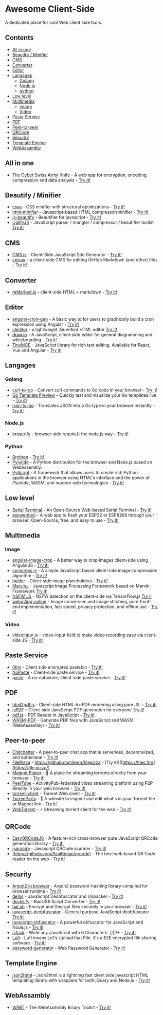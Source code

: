 # Awesome Client-Side
A dedicated place for cool Web client side tools.

## Contents

 * [All in one](#all-in-one)
 * [Beautify / Minifier](#beautify--minifier)
 * [CMS](#cms)
 * [Converter](#converter)
 * [Editor](#editor)
 * [Langages](#langages)
    * [Golang](#golang)
    * [Node.js](#nodejs)
    * [python](#python)
 * [Low level](#low-level)
 * [Multimedia](#multimedia)
    * [Image](#image)
    * [Video](#video)
 * [Paste Service](#paste-service)
 * [PDF](#pdf)
 * [Peer-to-peer](#peer-to-peer)
 * [QRCode](#qrcode)
 * [Security](#security)
 * [Template Engine](#template-engine)
 * [WebAssambly](#webassambly)

## All in one

 * [The Cyber Swiss Army Knife](https://github.com/gchq/CyberChef) - A web app for encryption, encoding, compression and data analysis - [Try it!](https://gchq.github.io/CyberChef/)

## Beautify / Minifier

 * [csso](https://github.com/css/csso) - CSS minifier with structural optimizations - [Try it!](https://css.github.io/csso/csso.html)
 * [html-minifier](https://github.com/kangax/html-minifier) - Javascript-based HTML compressor/minifier - [Try it!](https://kangax.github.io/html-minifier/)
 * [js-beautify](https://github.com/beautify-web/js-beautify) - Beautifier for javascript - [Try it!](https://beautifier.io/)
 * [UglifyJS](https://github.com/mishoo/UglifyJS) - JavaScript parser / mangler / compressor / beautifier toolkit [Try it!](https://lisperator.net/uglifyjs/)

## CMS

 * [CMS.js](https://github.com/chrisdiana/cms.js) - Client-Side JavaScript Site Generator - [Try it!](http://chrisdiana.github.io/cms.js/demo/)
 * [coisas](https://github.com/fiatjaf/coisas) - a client-side CMS for editing GitHub Markdown (and other) files - [Try it!](https://coisas.fiatjaf.com/)

## Converter

 * [reMarked.js](https://github.com/leeoniya/reMarked.js) - client-side HTML > markdown - [Try it!](http://leeoniya.github.io/reMarked.js/)

## Editor

 * [angular-cron-gen](https://github.com/vincentjames501/angular-cron-gen) - A basic way to for users to graphically build a cron expression using Angular - [Try it!](https://github.com/vincentjames501/angular-cron-gen)
 * [cleditor](https://github.com/cleditor/cleditor) - a lightweight jQuerified HTML editor [Try it!](https://premiumsoftware.net/cleditor/)
 * [draw.io](https://github.com/jgraph/drawio) - A JavaScript, client-side editor for general diagramming and whiteboarding - [Try it!](https://app.diagrams.net/)
 * [TinyMCE](https://github.com/tinymce/tinymce) - JavaScript library for rich text editing. Available for React, Vue and Angular - [Try it!](https://www.tiny.cloud/docs/tinymce/6/premium-full-featured/)


## Langages

### Golang

* [curl-to-go](https://github.com/mholt/curl-to-go) - Convert curl commands to Go code in your browser - [Try it!](https://mholt.github.io/curl-to-go/)
* [Go Template Preview](https://gotemplate.io/) - Quickly test and visualize your Go templates live - [Try it!](https://pyodide.org/en/stable/console.html) 
* [json-to-go](https://github.com/mholt/json-to-go) - Translates JSON into a Go type in your browser instantly - [Try it!](https://mholt.github.io/json-to-go/)

### Node.js

 * [broserify](https://github.com/browserify/browserify) - browser-side require() the node.js way - [Try it!]([https://browserify.org/](https://browserify.org/demos.html))

### Python

 * [Brython](https://github.com/brython-dev/brython) - [Try it!](https://brython.info/tests/console.html?lang=en)
 * [Pyodide](https://github.com/pyodide/pyodide) - A Python distribution for the browser and Node.js based on WebAssembly.
 * [PyScript](https://github.com/pyscript/pyscript) - A framework that allows users to create rich Python applications in the browser using HTML's interface and the power of Pyodide, WASM, and modern web technologies - [Try it!](https://pyscript.net/examples/)

## Low level

* [Serial Terminal](https://github.com/SpacehuhnTech/serialterminal) - An Open-Source Web-based Serial Terminal - [Try it!](https://serial.huhn.me/)
* [espwebtool](https://github.com/spacehuhntech/espwebtool) - A web app to flash your ESP32 or ESP8266 through your browser. Open-Source, free, and easy to use - [Try it!](https://esp.huhn.me/)

## Multimedia

### Image

 * [angular-image-crop](https://github.com/andyshora/angular-image-crop) - A better way to crop images client-side using AngularJS - [Try it!](https://jsbin.com/fovovu/1/edit?js,output)
 * [compress.js](https://github.com/alextanhongpin/compress.js) - A simple JavaScript based client-side image compression algorithm - [Try it!](https://practical-easley-4e78c7.netlify.app/)
 * [holder](https://github.com/imsky/holder) - Client-side image placeholders - [Try it!](http://holderjs.com/)
 * [MarvinJ](https://github.com/gabrielarchanjo/marvinj) - Javascript Image Processing Framework based on Marvin Framework [Try it!](https://www.marvinj.org/en/examples/processingBeforeUpload.html)
 * [NSFW JS](https://github.com/infinitered/nsfwjs) - NSFW detection on the client-side via TensorFlow.js [Try i!](https://nsfwjs.com/)
 * [webp2jpg-online](https://github.com/renzhezhilu/webp2jpg-online) - Image conversion and image stitching, pure front-end implementation, fast speed, privacy protection, and offline use - [Try it!](https://imagestool.com/webp2jpg-online/)

### Video

 * [videoinput.js](https://github.com/wgryc/video-input-js) - video-input field to make video recording easy via client-side JS - [Try it!](https://phaseai.com/resources/video-input-form-js-demo)

## Paste Service

 * [0bin](https://github.com/Tygs/0bin) - Client side encrypted pastebin - [Try it!](https://0bin.net/)
 * [NoPaste](https://github.com/bokub/nopaste) - Client-side paste service - [Try it!](https://nopaste.ml/)
 * [paste](https://github.com/topaz/paste) - A no-datastore, client-side paste service - [Try it!](https://topaz.github.io/paste/)

## PDF

 * [html2pdf.js](https://github.com/eKoopmans/html2pdf.js) - Client-side HTML-to-PDF rendering using pure JS. - [Try it!](https://jsfiddle.net/eKoopmans/z1rupL4c/)
 * [jsPDF](https://github.com/parallax/jsPDF) - Client-side JavaScript PDF generation for everyone [Try it!](https://parall.ax/products/jspdf)
 * [pdf.js](https://github.com/mozilla/pdf.js) - PDF Reader in JavaScript - [Try it!](https://mozilla.github.io/pdf.js/web/viewer.html)
 * [WASM-PDF](https://github.com/jussiniinikoski/wasm-pdf) - Generate PDF files with JavaScript and WASM (WebAssembly) - [Try it!](https://jussiniinikoski.github.io/wasm-pdf-demo/example2.html)

## Peer-to-peer

 * [Chitchatter](https://github.com/jeremyckahn/chitchatter) - A peer-to-peer chat app that is serverless, decentralized, and ephemeral - [Try it!](https://chitchatter.im/)
 * [FilePizza](https://github.com/kern/filepizza) - https://github.com/kern/filepizza - [Try it!]([https://files.fm/](https://file.pizza/)
 * [Magnet Placer](https://ferrolho.github.io/magnet-player/) - 🎥 A place for streaming torrents directly from your browser - [Try it!](https://ferrolho.github.io/magnet-player/)
 * [PeerTube](https://github.com/Chocobozzz/PeerTube) - ActivityPub-federated video streaming platform using P2P directly in your web browser - [Try it!](https://joinpeertube.org/browse-content)
 * [torrent-client](https://github.com/ThaUnknown/pwa-haven/tree/main/torrent-client) - Torrent Web client - [Try it!](https://haven.pages.dev/torrent-client/public/)
 * [TorrenParts](https://github.com/leoherzog/TorrentParts) - 📑 A website to inspect and edit what's in your Torrent file or Magnet link - [Try it!](https://torrent.parts/)
 * [WebTorrent](https://github.com/webtorrent/webtorrent) - ⚡️ Streaming torrent client for the web - [Try it!](https://webtorrent.io/)

## QRCode

* [EasyQRCodeJS](https://github.com/ushelp/EasyQRCodeJS) - A feature-rich cross-browser pure JavaScript QRCode generation library - [Try it!](https://www.easyproject.cn/easyqrcodejs/tryit.html)
* [jsqrcode](https://github.com/LazarSoft/jsqrcode) - Javascript QRCode scanner - [Try it!](https://webqr.com/)
* [https://github.com/PaulKinlan/qrcode] - The best web based QR Code reader on the web - [Try it!](https://github.com/PaulKinlan/qrcode)

## Security

* [Argon2 in browser](https://github.com/antelle/argon2-browser) - Argon2 password-hashing library compiled for browser runtime - [Try it!](https://antelle.net/argon2-browser/)
* [de4js](https://lelinhtinh.github.io/de4js/) - JavaScript Deobfuscator and Unpacker - [Try it!](https://github.com/lelinhtinh/de4js)
* [ducksify](https://github.com/spacehuhntech/duckify) - BadUSB Script Converter - [Try it!](https://duckify.huhn.me/)
* [hat.sh](https://github.com/sh-dv/hat.sh) - Encrypt and Decrypt files securely in your browser - [Try it!](https://hat.sh/)
* [javascript-deobfuscator](https://github.com/ben-sb/javascript-deobfuscator) - General purpose JavaScript deobfuscator - [Try it!](https://deobfuscate.io/)
* [javascript-obfuscator](https://github.com/javascript-obfuscator/javascript-obfuscator) - A powerful obfuscator for JavaScript and Node.js - [Try it!](https://obfuscator.io/)
* [jsfuck](https://github.com/aemkei/jsfuck) - Write any JavaScript with 6 Characters: \[\]\(\)!+ - [Try it!](http://www.jsfuck.com/)
* [Lufi](https://github.com/ldidry/lufi) - Lufi means Let's Upload that FIle. It's a E2E encrypted file sharing software - [Try it!](https://demo.lufi.io/)
* [password-generator](https://github.com/michal037/password-generator) - Web Password Generator - [Try it!](https://michal037.github.io/password-generator/)

## Template Engine

 * [json2html](https://github.com/moappi/json2html) - Json2html is a lightning fast client side javascript HTML templating library with wrappers for both jQuery and Node.js - [Try it!](https://www.json2html.com/visualizer/#json-tab)

## WebAssambly

 * [WABT](https://github.com/WebAssembly/wabt) - The WebAssembly Binary Toolkit - [Try it!](https://webassembly.github.io/wabt/demo/)
